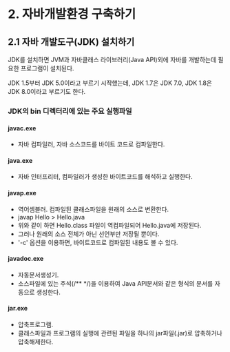 # 2. 자바개발환경 구축하기

## 2.1 자바 개발도구(JDK) 설치하기

JDK를 설치하면 JVM과 자바클래스 라이브러리(Java API)외에 자바를 개발하는데 필요한 프로그램이 설치된다.

JDK 1.5부터 JDK 5.0이라고 부르기 시작했는데, JDK 1.7은 JDK 7.0, JDK 1.8은 JDK 8.0이라고 부르기도 한다.

### JDK의 bin 디렉터리에 있는 주요 실행파일

#### javac.exe

- 자바 컴파일러, 자바 소스코드를 바이트 코드로 컴파일한다.

#### java.exe

- 자바 인터프리터, 컴파일러가 생성한 바이트코드를 해석하고 실행한다.

#### javap.exe

- 역어셈블러. 컴파일된 클래스파일을 원래의 소스로 변환한다.
- javap Hello > Hello.java
- 위와 같이 하면 Hello.class 파일이 역컴파일되어 Hello.java에 저장된다.
- 그러나 원래의 소스 전체가 아닌 선언부만 저장될 뿐이다.
- '-c' 옵션을 이용하면, 바이트코드로 컴파일된 내용도 볼 수 있다.

#### javadoc.exe

- 자동문서생성기.
- 소스파일에 있는 주석(/\*\* \*/)을 이용하여 Java API문서와 같은 형식의 문서를 자동으로 생성한다.

#### jar.exe

- 압축프로그램.
- 클래스파일과 프로그램의 실행에 관련된 파일을 하나의 jar파일(.jar)로 압축하거나 압축해제한다.
